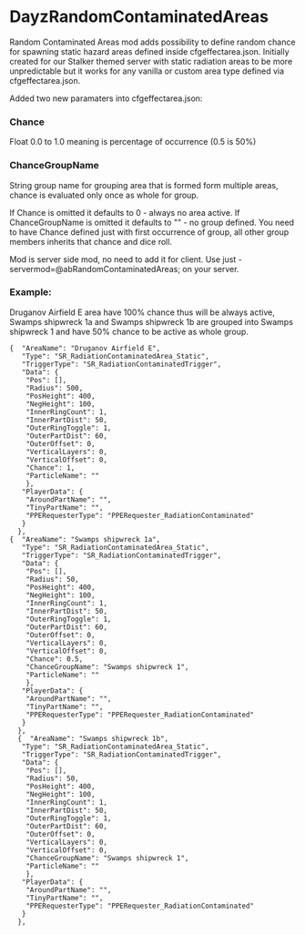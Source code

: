 # DayzRandomContaminatedAreas
Random Contaminated Areas mod adds possibility to define random chance for spawning static hazard areas defined inside cfgeffectarea.json. Initially created for our Stalker themed server with static radiation areas to be more unpredictable but it works for any vanilla or custom area type defined via cfgeffectarea.json.

Added two new paramaters into cfgeffectarea.json:

### Chance
Float 0.0 to 1.0 meaning is percentage of occurrence (0.5 is 50%)

### ChanceGroupName
String group name for grouping area that is formed form multiple areas, chance is evaluated only once as whole for group.

If Chance is omitted it defaults to 0 - always no area active.
If ChanceGroupName is omitted it defaults to "" - no group defined.
You need to have Chance defined just with first occurrence of group, all other group members inherits that chance and dice roll.

Mod is server side mod, no need to add it for client. Use just -servermod=@abRandomContaminatedAreas; on your server.

### Example:
Druganov Airfield E area have 100% chance thus will be always active, Swamps shipwreck 1a and Swamps shipwreck 1b are grouped into Swamps shipwreck 1 and have 50% chance to be active as whole group.

```
{  "AreaName": "Druganov Airfield E", 
   "Type": "SR_RadiationContaminatedArea_Static", 
   "TriggerType": "SR_RadiationContaminatedTrigger",
   "Data": { 
    "Pos": [],
    "Radius": 500,
    "PosHeight": 400,
    "NegHeight": 100,
    "InnerRingCount": 1,
    "InnerPartDist": 50,
    "OuterRingToggle": 1, 
    "OuterPartDist": 60, 
    "OuterOffset": 0, 
    "VerticalLayers": 0,
    "VerticalOffset": 0,
    "Chance": 1,
    "ParticleName": ""
    },
   "PlayerData": {
    "AroundPartName": "",
    "TinyPartName": "",
    "PPERequesterType": "PPERequester_RadiationContaminated"
   }
  },
{  "AreaName": "Swamps shipwreck 1a", 
   "Type": "SR_RadiationContaminatedArea_Static", 
   "TriggerType": "SR_RadiationContaminatedTrigger",
   "Data": { 
    "Pos": [],
    "Radius": 50,
    "PosHeight": 400,
    "NegHeight": 100,
    "InnerRingCount": 1,
    "InnerPartDist": 50,
    "OuterRingToggle": 1, 
    "OuterPartDist": 60, 
    "OuterOffset": 0, 
    "VerticalLayers": 0,
    "VerticalOffset": 0,
    "Chance": 0.5,
    "ChanceGroupName": "Swamps shipwreck 1",
    "ParticleName": ""
    },
   "PlayerData": {
    "AroundPartName": "",
    "TinyPartName": "",
    "PPERequesterType": "PPERequester_RadiationContaminated"
   }
  },
  {  "AreaName": "Swamps shipwreck 1b", 
   "Type": "SR_RadiationContaminatedArea_Static", 
   "TriggerType": "SR_RadiationContaminatedTrigger",
   "Data": { 
    "Pos": [],
    "Radius": 50,
    "PosHeight": 400,
    "NegHeight": 100,
    "InnerRingCount": 1,
    "InnerPartDist": 50,
    "OuterRingToggle": 1, 
    "OuterPartDist": 60, 
    "OuterOffset": 0, 
    "VerticalLayers": 0,
    "VerticalOffset": 0,
    "ChanceGroupName": "Swamps shipwreck 1",
    "ParticleName": ""
    },
   "PlayerData": {
    "AroundPartName": "",
    "TinyPartName": "",
    "PPERequesterType": "PPERequester_RadiationContaminated"
   }
  },
```

